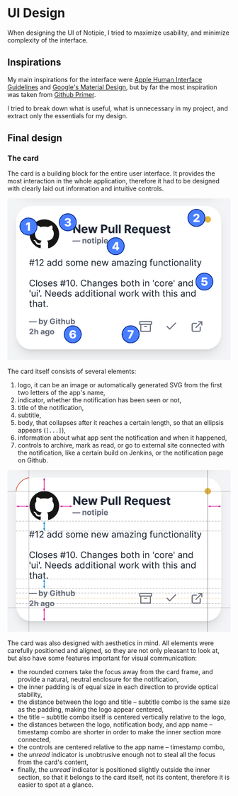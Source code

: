 # UI Design

When designing the UI of Notipie, I tried to maximize usability, and minimize
complexity of the interface.

## Inspirations

My main inspirations for the interface were
[Apple Human Interface Guidelines](https://developer.apple.com/design/human-interface-guidelines/)
and [Google's Material Design](https://material.io),
but by far the most inspiration was taken from
[Github Primer](https://primer.style).

I tried to break down what is useful, what is unnecessary in my project, and
extract only the essentials for my design.

## Final design

### The card

The card is a building block for the entire user interface. It provides the
most interaction in the whole application, therefore it had to be designed with
clearly laid out information and intuitive controls.

![The card with labeled elements](./img/card_labeled.png)

The card itself consists of several elements:
1. logo, it can be an image or automatically generated SVG from the first two
   letters of the app's name,
2. indicator, whether the notification has been seen or not,
3. title of the notification,
4. subtitle,
5. body, that collapses after it reaches a certain length, so that an ellipsis
   appears (`[...]`),
6. information about what app sent the notification and when it happened,
7. controls to archive, mark as read, or go to external site connected with the
   notification, like a certain build on Jenkins, or the notification page on Github.

![The card with guides](./img/card_guides.png) 

The card was also designed with aesthetics in mind. All elements were carefully
positioned and aligned, so they are not only pleasant to look at, but also have
some features important for visual communication:
- the rounded corners take the focus away from the card frame, and provide a
  natural, neutral enclosure for the notification,
- the inner padding is of equal size in each direction to provide optical
  stability,
- the distance between the logo and title – subtitle combo is the same size as
  the padding, making the logo appear centered,
- the title – subtitle combo itself is centered vertically relative to the logo,
- the distances between the logo, notification body, and app name – timestamp
  combo are shorter in order to make the inner section more connected,
- the controls are centered relative to the app name – timestamp combo,
- the _unread_ indicator is unobtrusive enough not to steal all the focus from
  the card's content,
- finally, the _unread_ indicator is positioned slightly outside the inner
  section, so that it belongs to the card itself, not its content, therefore
  it is easier to spot at a glance.
